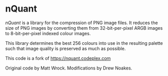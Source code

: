 nQuant
======

_nQuant_ is a library for the compression of PNG image files. It reduces
the size of PNG images by converting them from 32-bit-per-pixel ARGB images
to 8-bit-per-pixel indexed colour images.

This library determines the best 256 colours into use in the resulting palette
such that image quality is preserved as much as possible.

This code is a fork of https://nquant.codeplex.com 

Original code by Matt Wrock. Modifications by Drew Noakes.
